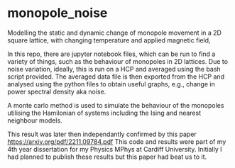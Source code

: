# monopole_noise
Modelling the static and dynamic change of monopole movement in a 2D square lattice, with changing temperature and applied magnetic field,

In this repo, there are jupyter notebook files, which can be run to find a variety of things, such as the behaviour of monopoles in 2D lattices. Due to noise variation, ideally, this is run on a HCP and averaged using the bash script provided. The averaged data file is then exported from the HCP and analysed using the python files to obtain useful graphs, e.g., change in power spectral density aka noise. 

A monte carlo method is used to simulate the behaviour of the monopoles utilising the Hamilonian of systems including the Ising and nearest neighbour models. 

This result was later then independantly confirmed by this paper https://arxiv.org/pdf/2211.09784.pdf
This code and results were part of my 4th year dissertation for my Physics MPhys at Cardiff University. Initially I had planned to publish these results but this paper had beat us to it. 
